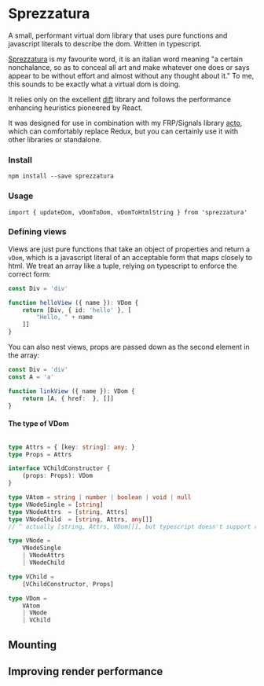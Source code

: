 # Sprezzatura

A small, performant virtual dom library that uses pure functions and javascript literals to describe the dom. Written in typescript.

[Sprezzatura](https://en.wikipedia.org/wiki/Sprezzatura) is my favourite word, it is an italian word meaning "a certain nonchalance, so as to conceal all art and make whatever one does or says appear to be without effort and almost without any thought about it." To me, this sounds to be exactly what a virtual dom is doing.

It relies only on the excellent [dift](https://github.com/ashaffer/dift) library and follows the performance enhancing heuristics pioneered by React.

It was designed for use in combination with my FRP/Signals library [acto](https://github.com/twfarland/acto), which can comfortably replace Redux, but you can certainly use it with other libraries or standalone.

### Install

	npm install --save sprezzatura

### Usage

	import { updateDom, vDomToDom, vDomToHtmlString } from 'sprezzatura'

### Defining views

Views are just pure functions that take an object of properties and return a `vDom`, which is a javascript literal of an acceptable form that maps closely to html. 
We treat an array like a tuple, relying on typescript to enforce the correct form:

```typescript
const Div = 'div'

function helloView ({ name }): VDom {
    return [Div, { id: 'hello' }, [
        "Hello, " + name
    ]]
}
```

You can also nest views, props are passed down as the second element in the array:

```typescript
const Div = 'div'
const A = 'a'

function linkView ({ name }): VDom {
    return [A, { href:  }, []]
}
```

#### The type of VDom

```typescript

type Attrs = { [key: string]: any; }
type Props = Attrs

interface VChildConstructor {
    (props: Props): VDom
}

type VAtom = string | number | boolean | void | null
type VNodeSingle = [string]
type VNodeAttrs  = [string, Attrs]
type VNodeChild  = [string, Attrs, any[]] 
// ^ actually [string, Attrs, VDom[]], but typescript doesn't support recursive types yet

type VNode = 
    VNodeSingle 
    | VNodeAttrs 
    | VNodeChild 

type VChild =
    [VChildConstructor, Props]

type VDom =
    VAtom
    | VNode 
    | VChild
```

## Mounting

## Improving render performance